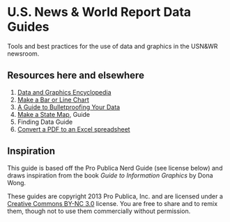 # U.S. News & World Report Data Guides

Tools and best practices for the use of data and graphics in the USN&WR newsroom.

## Resources here and elsewhere

1. [Data and Graphics Encyclopedia](data-graphics.md)
2. [Make a Bar or Line Chart](http://lindseycook.io/U.S.-News-Chartbuilder/)
3. [A Guide to Bulletproofing Your Data](data-bulletproofing.md)
4. [Make a State Map](https://datawrapper.de/), Guide
5. Finding Data Guide
6. [Convert a PDF to an Excel spreadsheet](http://tabula.nerdpower.org/)

## Inspiration

This guide is based off the Pro Publica Nerd Guide (see license below) and draws inspiration from the book *Guide to Information Graphics* by Dona Wong.

These guides are copyright 2013 Pro Publica, Inc. and are licensed under a [Creative Commons BY-NC 3.0](http://creativecommons.org/licenses/by-nc/3.0/) license. You are free to share and to remix them, though not to use them commercially without permission.
